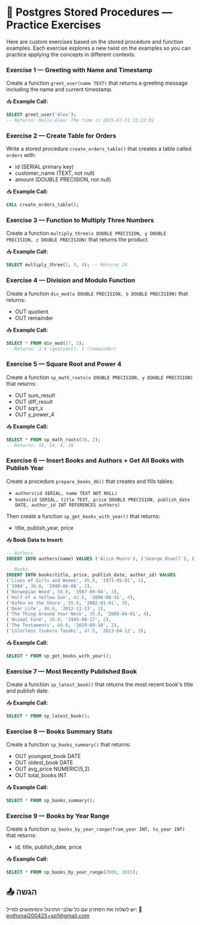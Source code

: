 # 📘 Postgres Stored Procedures — Practice Exercises

Here are custom exercises based on the stored procedure and function examples. Each exercise explores a new twist on the examples so you can practice applying the concepts in different contexts.

### Exercise 1 — Greeting with Name and Timestamp

Create a function `greet_user(name TEXT)` that returns a greeting message including the name and current timestamp.

📥 **Example Call:**

```sql
SELECT greet_user('Alex');
-- Returns: Hello Alex! The time is 2025-07-31 15:22:01
```

### Exercise 2 — Create Table for Orders

Write a stored procedure `create_orders_table()` that creates a table called `orders` with:

* id (SERIAL primary key)
* customer\_name (TEXT, not null)
* amount (DOUBLE PRECISION, not null)

📥 **Example Call:**

```sql
CALL create_orders_table();
```

### Exercise 3 — Function to Multiply Three Numbers

Create a function `multiply_three(x DOUBLE PRECISION, y DOUBLE PRECISION, z DOUBLE PRECISION)` that returns the product.

📥 **Example Call:**

```sql
SELECT multiply_three(2, 3, 4); -- Returns 24
```

### Exercise 4 — Division and Modulo Function

Create a function `div_mod(a DOUBLE PRECISION, b DOUBLE PRECISION)` that returns:

* OUT quotient
* OUT remainder

📥 **Example Call:**

```sql
SELECT * FROM div_mod(17, 5);
-- Returns: 3.4 (quotient), 2 (remainder)
```

### Exercise 5 — Square Root and Power 4

Create a function `sp_math_roots(x DOUBLE PRECISION, y DOUBLE PRECISION)` that returns:

* OUT sum\_result
* OUT diff\_result
* OUT sqrt\_x
* OUT y\_power\_4

📥 **Example Call:**

```sql
SELECT * FROM sp_math_roots(16, 2);
-- Returns: 18, 14, 4, 16
```

### Exercise 6 — Insert Books and Authors + Get All Books with Publish Year

Create a procedure `prepare_books_db()` that creates and fills tables:

* `authors(id SERIAL, name TEXT NOT NULL)`
* `books(id SERIAL, title TEXT, price DOUBLE PRECISION, publish_date DATE, author_id INT REFERENCES authors)`

Then create a function `sp_get_books_with_year()` that returns:

* title, publish\_year, price

📥 **Book Data to Insert:**

```sql
-- Authors
INSERT INTO authors(name) VALUES ('Alice Munro'), ('George Orwell'), ('Haruki Murakami'), ('Chimamanda Ngozi Adichie');

-- Books
INSERT INTO books(title, price, publish_date, author_id) VALUES
('Lives of Girls and Women', 45.0, '1971-05-01', 1),
('1984', 30.0, '1949-06-08', 2),
('Norwegian Wood', 50.0, '1987-09-04', 3),
('Half of a Yellow Sun', 42.5, '2006-08-15', 4),
('Kafka on the Shore', 55.0, '2002-01-01', 3),
('Dear Life', 48.0, '2012-11-13', 1),
('The Thing Around Your Neck', 35.0, '2009-04-01', 4),
('Animal Farm', 28.0, '1945-08-17', 2),
('The Testaments', 60.0, '2019-09-10', 2),
('Colorless Tsukuru Tazaki', 47.5, '2013-04-12', 3);
```

📥 **Example Call:**

```sql
SELECT * FROM sp_get_books_with_year();
```

### Exercise 7 — Most Recently Published Book

Create a function `sp_latest_book()` that returns the most recent book's title and publish date.

📥 **Example Call:**

```sql
SELECT * FROM sp_latest_book();
```

### Exercise 8 — Books Summary Stats

Create a function `sp_books_summary()` that returns:

* OUT youngest\_book DATE
* OUT oldest\_book DATE
* OUT avg\_price NUMERIC(5,2)
* OUT total\_books INT

📥 **Example Call:**

```sql
SELECT * FROM sp_books_summary();
```

### Exercise 9 — Books by Year Range

Create a function `sp_books_by_year_range(from_year INT, to_year INT)` that returns:

* id, title, publish\_date, price

📥 **Example Call:**

```sql
SELECT * FROM sp_books_by_year_range(2000, 2015);
```
## 📤 הגשה

יש לשלוח את הפתרון עם כל שלבי התרגול והמימושים למייל:
📧 [pythonai200425+sp1@gmail.com](mailto:pythonai200425+sp1@gmail.com)
